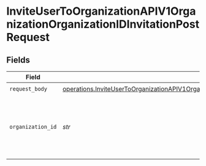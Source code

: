 # InviteUserToOrganizationAPIV1OrganizationOrganizationIDInvitationPostRequest


## Fields

| Field                                                                                                                                                                                                                  | Type                                                                                                                                                                                                                   | Required                                                                                                                                                                                                               | Description                                                                                                                                                                                                            |
| ---------------------------------------------------------------------------------------------------------------------------------------------------------------------------------------------------------------------- | ---------------------------------------------------------------------------------------------------------------------------------------------------------------------------------------------------------------------- | ---------------------------------------------------------------------------------------------------------------------------------------------------------------------------------------------------------------------- | ---------------------------------------------------------------------------------------------------------------------------------------------------------------------------------------------------------------------- |
| `request_body`                                                                                                                                                                                                         | [operations.InviteUserToOrganizationAPIV1OrganizationOrganizationIDInvitationPostInvitationRequest](../../models/operations/inviteusertoorganizationapiv1organizationorganizationidinvitationpostinvitationrequest.md) | :heavy_check_mark:                                                                                                                                                                                                     | N/A                                                                                                                                                                                                                    |
| `organization_id`                                                                                                                                                                                                      | *str*                                                                                                                                                                                                                  | :heavy_check_mark:                                                                                                                                                                                                     | A unique identifier of the organization. You can obtain it from Get Organization.                                                                                                                                      |